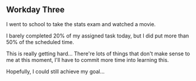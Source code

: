## Workday Three

I went to school to take the stats exam and watched a movie.


I barely completed 20% of my assigned task today, but I did put more than 50% of the scheduled time.

This is really getting hard... There're lots of things that don't make sense to me at this moment, I'll have to commit more time into learning this.

Hopefully, I could still achieve my goal...
